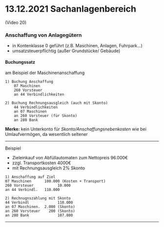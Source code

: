 # 13.12.2021 Sachanlagenbereich

(Video 20)

### Anschaffung von Anlagegütern

- in Kontenklasse 0 geführt (z.B. Maschinen, Anlagen, Fuhrpark...)
- umsatzsteuerpflichtig (außer Grundstücke/ Gebäude)



#### Buchungssatz

am Beispiel der Maschinenanschaffung

```
1) Buchung Anschaffung
	07 Maschinen
	260 Vorsteuer
	an 44 Verbindlichkeiten

2) Buchung Rechnungsausgleich (auch mit Skonto)
	44 Verbindlichkeiten
	an 07 Maschinen
	an 260 Vorsteuer (für Skonto)
	an 280 Bank
```

**Merke:** kein Unterkonto für *Skonto/Anschaffungsnebenkosten* wie bei Umlaufvermögen, da wesentlich seltener



---

Beispiel

- Zieleinkauf von Abfüllautomaten zum Nettopreis 96.000€ 
- zzgl. Transportkosten 4000€
- mit Rechnungsausgleich 2% Skonto

```
1) Anschaffung auf Ziel
07 Maschinen      100.000 (Kosten + Transport)
260 Vorsteuer			10.000
an 44 Verbindl.   110.000

2) Rechnugnszahlung mit Skonto
44 Verbindl				110.000
an 07 Maschinen.  2.000 (Skonto)
an 260 Vorsteuer	200 (Skonto)
an 280 Bank 			107.800
```

---

